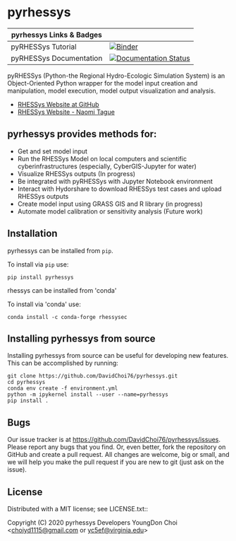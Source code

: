 # pyrhessys

| pyrhessys Links & Badges              |                                                                             |
|------------------------|----------------------------------------------------------------------------------------------------------------------------------------------------------------------------------------------------------|
| pyRHESSys Tutorial      |[![Binder](https://mybinder.org/badge_logo.svg)](https://mybinder.org/v2/gh/DavidChoi76/rhessys_binder_test.git/master)
| pyRHESSys Documentation      | [![Documentation Status](http://readthedocs.org/projects/pyrhessys/badge/?version=latest)](http://pyrhessys.readthedocs.io/en/latest/?badge=latest) |

pyRHESSys (Python-the Regional Hydro-Ecologic Simulation System) is an Object-Oriented Python wrapper for the model input creation and manipulation, model execution, model output visualization and analysis.

* [RHESSys Website at GitHub ](https://github.com/RHESSys)
* [RHESSys Website - Naomi Tague ](http://fiesta.bren.ucsb.edu/~rhessys/)

pyrhessys provides methods for:
------------

 - Get and set model input
 - Run the RHESSys Model on local computers and scientific cyberinfrastructures (especially, CyberGIS-Jupyter for water) 
 - Visualize RHESSys outputs (In progress)
 - Be integrated with pyRHESSys with Jupyter Notebook environment 
 - Interact with Hydorshare to download RHESSys test cases and upload RHESSys outputs
 - Create model input using GRASS GIS and R library (in progress)
 - Automate model calibration or sensitivity analysis (Future work)
 
Installation
------------

pyrhessys can be installed from `pip`.

To install via `pip` use:

```pip install pyrhessys```

rhessys can be installed from 'conda'

To install via 'conda' use:

```conda install -c conda-forge rhessysec```

Installing pyrhessys from source
------------------------------

Installing pyrhessys from source can be useful for developing new features. This can be accomplished by
running:

    git clone https://github.com/DavidChoi76/pyrhessys.git
    cd pyrhessys
    conda env create -f environment.yml
    python -m ipykernel install --user --name=pyrhessys
    pip install .

        
## Bugs
  Our issue tracker is at https://github.com/DavidChoi76/pyrhessys/issues.
  Please report any bugs that you find.  Or, even better, fork the repository on
  GitHub and create a pull request.  All changes are welcome, big or small, and we
  will help you make the pull request if you are new to git
  (just ask on the issue).

## License
  Distributed with a MIT license; see LICENSE.txt::

  Copyright (C) 2020 pyrhessys Developers
  YoungDon Choi <choiyd1115@gmail.com or yc5ef@virginia.edu>
 
